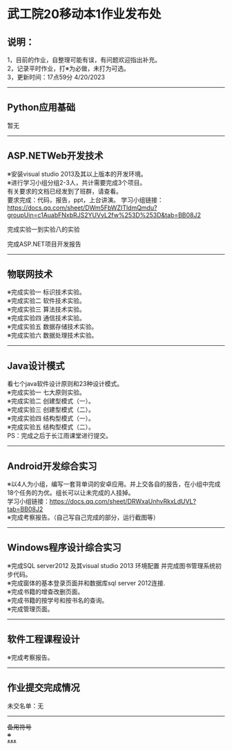 # 武工院20移动本1作业发布处
## 说明：
1，目前的作业，自整理可能有误，有问题欢迎指出补充。   
2，记录平时作业，打※为必做，未打为可选。        
3，更新时间：17点59分 4/20/2023                                                         
        
***                               
## Python应用基础              
暂无                               


***                               
## ASP.NETWeb开发技术                            
※安装visual studio 2013及其以上版本的开发环境。       
※进行学习小组分组2-3人，共计需要完成3个项目。                
有关要求的文档已经发到了班群，请查看。           
要求完成：代码，报告，ppt，上台讲演。
学习小组链接：https://docs.qq.com/sheet/DWm5FbWZITldmQmdu?groupUin=c1AuabFNxbRJS2YUVyL2fw%253D%253D&tab=BB08J2           

完成实验一到实验八的实验                   

完成ASP.NET项目开发报告              

***                               
## 物联网技术                                    
※完成实验一 标识技术实验。                          
※完成实验二 软件技术实验。                           
※完成实验三 算法技术实验。                 
※完成实验四 通信技术实验。                
※完成实验五 数据存储技术实验。                 
※完成实验六 数据处理技术实验。                    

***                               
## Java设计模式                     
看七个java软件设计原则和23种设计模式。     
※完成实验一 七大原则实验。                         
※完成实验二 创建型模式（一）。                         
※完成实验三 创建型模式（二）。                   
※完成实验四 结构型模式（一）。                   
※完成实验五 结构型模式（二）。                   
PS：完成之后于长江雨课堂进行提交。                     

***                               
## Android开发综合实习      
※以4人为小组，编写一套背单词的安卓应用。并上交各自的报告，在小组中完成18个任务的为优。组长可以让未完成的人挂掉。                     
学习小组链接：https://docs.qq.com/sheet/DRWxaUnhvRkxLdUVL?tab=BB08J2                        
※完成考察报告。（自己写自己完成的部分，运行截图等）                               

***                               
## Windows程序设计综合实习                 
※完成SQL server2012 及其visual studio 2013 环境配置 并完成图书管理系统初步代码。                      
※完成窗体的基本登录页面并和数据库sql server 2012连接.                        
※完成书籍的增查改删页面。                                
※完成书籍的按学号和按书名的查询。               
※完成管理页面。                                 

***                               
## 软件工程课程设计                    
※完成考察报告。                            

      
***                          
## 作业提交完成情况               
未交名单：无


***                          
~~备用符号~~             
~~※~~                                   
~~***~~          
